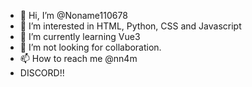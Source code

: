 - 👋 Hi, I’m @Noname110678
- 👀 I’m interested in HTML, Python, CSS and Javascript
- 🌱 I’m currently learning Vue3
- 💞️ I’m  not looking for collaboration.
- 📫 How to reach me @nn4m
- DISCORD!!

<!---
Its really epic to learn coding languages I wish luck to you all! :)
--->
